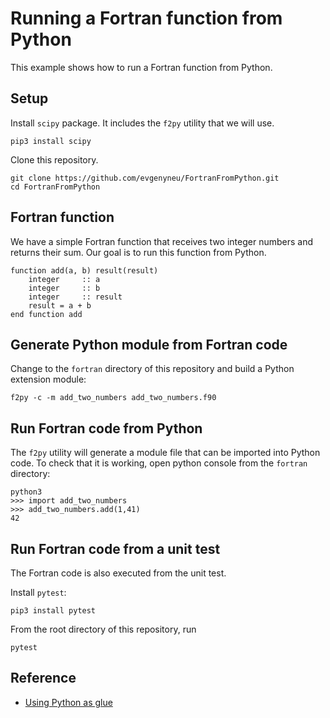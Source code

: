 # Running a Fortran function from Python

This example shows how to run a Fortran function from Python.


## Setup

Install `scipy` package. It includes the `f2py` utility that we will use.

```
pip3 install scipy
```

Clone this repository.

```
git clone https://github.com/evgenyneu/FortranFromPython.git
cd FortranFromPython
```

## Fortran function

We have a simple Fortran function that receives two integer numbers and returns their sum. Our goal is to run this function from Python.

```Fortran
function add(a, b) result(result)
    integer     :: a
    integer     :: b
    integer     :: result
    result = a + b
end function add
```

## Generate Python module from Fortran code

Change to the `fortran` directory of this repository and build a Python extension module:

```
f2py -c -m add_two_numbers add_two_numbers.f90
```

## Run Fortran code from Python

The `f2py` utility will generate a module file that can be imported into Python code. To check that it is working, open python console from the `fortran` directory:


```
python3
>>> import add_two_numbers
>>> add_two_numbers.add(1,41)
42
```

## Run Fortran code from a unit test

The Fortran code is also executed from the unit test.

Install `pytest`:

```
pip3 install pytest
```

From the root directory of this repository, run

```
pytest
```

## Reference

* [Using Python as glue](https://docs.scipy.org/doc/numpy-1.10.0/user/c-info.python-as-glue.html)


